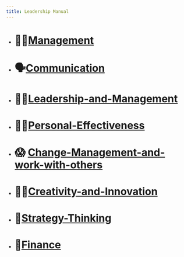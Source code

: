 ```yaml
---
title: Leadership Manual
---
```

  
- # 👩‍💼[Management](./Management/content/Management.md#)    
    
- # 🗣️[Communication](./Management/content/Communication.md#)    
    
- # 🙋‍♀️[Leadership-and-Management](./Management/content/Leadership-and-Management.md#)    
    
- # 👩‍💻[Personal-Effectiveness](./Management/content/Personal-Effectiveness.md#)    
    
- # 😱 [Change-Management-and-work-with-others](./Management/content/Change-Management-and-work-with-others.md#)    
    
- # 👩‍🎨[Creativity-and-Innovation](./Management/content/Creativity-and-Innovation.md#)    
    
- # 🧠[Strategy-Thinking](./Management/content/Strategy-Thinking.md#)    
    
- # 🤑[Finance](./Management/content/Finance.md#)    
  
  
